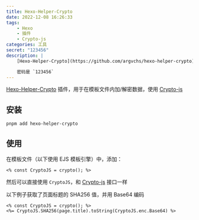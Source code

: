 ```yaml
---
title: Hexo-Helper-Crypto
date: 2022-12-08 16:26:33
tags:
    - Hexo
    - 插件
    - Crypto-js
categories: 工具
secret: "123456"
description: |
    [Hexo-Helper-Crypto](https://github.com/argvchs/hexo-helper-crypto) 插件，用于在模板文件内加/解密数据，使用 [Crypto-js](https://github.com/brix/crypto-js)

    密码是 `123456`
---
```


[Hexo-Helper-Crypto](https://github.com/argvchs/hexo-helper-crypto) 插件，用于在模板文件内加/解密数据，使用 [Crypto-js](https://github.com/brix/crypto-js)

<!-- more -->

## 安装

```bash
pnpm add hexo-helper-crypto
```

## 使用

在模板文件（以下使用 EJS 模板引擎）中，添加：

```ejs
<% const CryptoJS = crypto(); %>
```

然后可以直接使用 `CryptoJS`，和 [Crypto-js](https://github.com/brix/crypto-js) 接口一样

以下例子获取了页面标题的 SHA256 值，并用 Base64 编码

```ejs
<% const CryptoJS = crypto(); %>
<%= CryptoJS.SHA256(page.title).toString(CryptoJS.enc.Base64) %>
```

